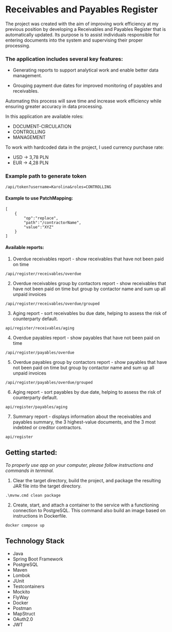 # Receivables and Payables Register

The project was created with the aim of improving work efficiency at my previous position by developing a Receivables
and Payables Register that is automatically updated. Its purpose is to assist individuals responsible for entering
documents into the system and supervising their proper processing.

### The application includes several key features:

* Generating reports to support analytical work and enable better data management.

* Grouping payment due dates for improved monitoring of payables and receivables.

Automating this process will save time and increase work efficiency while ensuring greater accuracy in data processing.

In this application are available roles:
* DOCUMENT-CIRCULATION
* CONTROLLING
* MANAGEMENT

To work with hardcoded data in the project, I used currency purchase rate: 
* USD -> 3,78 PLN
* EUR -> 4,28 PLN

### Example path to generate token ###

`/api/token?username=Karolina&roles=CONTROLLING`

#### Example to use PatchMapping:

```courseignore
[
    {
        "op":"replace", 
        "path":"/contractorName",
        "value":"XYZ"
    }
]
```

#### Available reports:

1. Overdue receivables report - show receivables that have not been paid on time

`/api/register/receivables/overdue`

2. Overdue receivables group by contactors report - show receivables that have not been paid on time but group by
   contactor name and sum up all unpaid invoices

`/api/register/receivables/overdue/grouped`

3. Aging report - sort receivables bu due date, helping to assess the risk of counterparty default.

`api/register/receivables/aging`


4. Overdue payables report - show payables that have not been paid on time

`/api/register/payables/overdue`

5. Overdue payables group by contactors report - show payables that have not been paid on time but group by
   contactor name and sum up all unpaid invoices

`/api/register/payables/overdue/grouped`

6. Aging report - sort payables by due date, helping to assess the risk of counterparty default.

`api/register/payables/aging`

7. Summary report -  displays information about the receivables and payables summary, the 3 highest-value documents, and the 3 most indebted or creditor contractors.

`api/register`


## Getting started: ##

*To properly use app on your computer, please follow instructions and commands in terminal.*
1. Clear the target directory, build the project, and package the resulting JAR file into the target directory.

```courseignore
.\mvnw.cmd clean package
```
2. Create, start, and attach a container to the service with a functioning connection to PostgreSQL. This command also build an image based on instructions in Dockerfile.

```courseignore
docker compose up
```

## Technology Stack ##

+ Java
+ Spring Boot Framework
+ PostgreSQL
+ Maven
+ Lombok
+ JUnit
+ Testcontainers
+ Mockito
+ FlyWay
+ Docker
+ Postman
+ MapStruct
+ OAuth2.0 
+ JWT